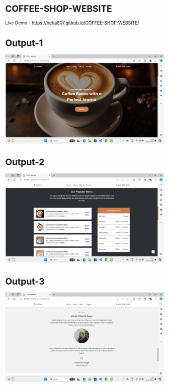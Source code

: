 # COFFEE-SHOP-WEBSITE



Live Demo - https://neha807.github.io/COFFEE-SHOP-WEBSITE/

# Output-1
![alt text](<Screenshot 2024-07-18 112943.png>)

# Output-2
![alt text](<Screenshot 2024-07-18 112958.png>)

# Output-3
![alt text](<Screenshot 2024-07-18 113011.png>)
